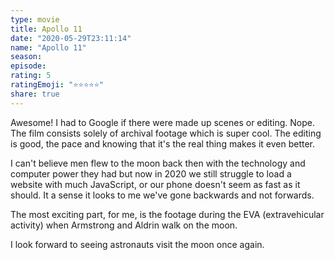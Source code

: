 ```yaml
--- 
type: movie 
title: Apollo 11 
date: "2020-05-29T23:11:14" 
name: "Apollo 11" 
season: 
episode: 
rating: 5 
ratingEmoji: "⭐️⭐️⭐️⭐️⭐️" 
share: true 
---
```


Awesome! I had to Google if there were made up scenes or editing. Nope. The film consists solely of archival footage which is super cool. The editing is good, the pace and knowing that it's the real thing makes it even better.

I can't believe men flew to the moon back then with the technology and computer power they had but now in 2020 we still struggle to load a website with much JavaScript, or our phone doesn't seem as fast as it should. It a sense it looks to me we've gone backwards and not forwards.

The most exciting part, for me, is the footage during the EVA (extravehicular activity) when Armstrong and Aldrin walk on the moon.

I look forward to seeing astronauts visit the moon once again.
